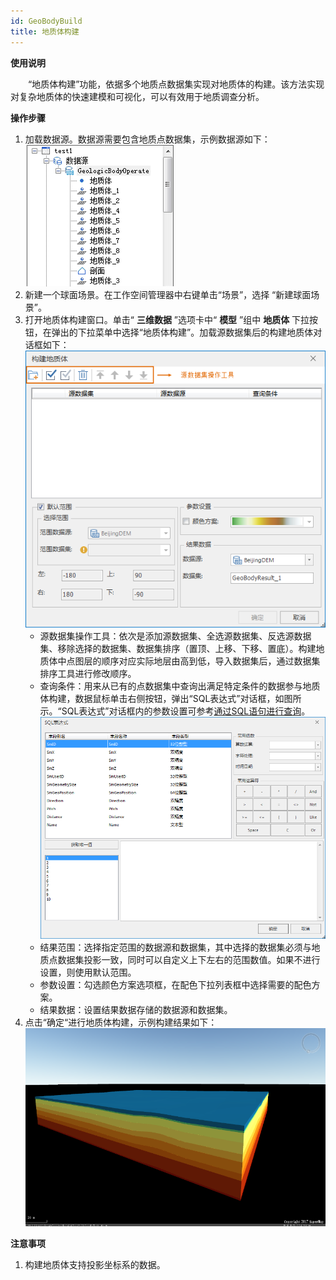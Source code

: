 ```yaml
---
id: GeoBodyBuild
title: 地质体构建
---
```

**使用说明**

　　“地质体构建”功能，依据多个地质点数据集实现对地质体的构建。该方法实现对复杂地质体的快速建模和可视化，可以有效用于地质调查分析。

**操作步骤**

  1. 加载数据源。数据源需要包含地质点数据集，示例数据源如下：  
![图：包含地质点数据集的数据源  ](img/GeoBodyBuildResource.png)    
  2. 新建一个球面场景。在工作空间管理器中右键单击“场景”，选择 “新建球面场景”。
  3. 打开地质体构建窗口。单击“ **三维数据** ”选项卡中“ **模型** ”组中 **地质体** 下拉按钮，在弹出的下拉菜单中选择“地质体构建”。加载源数据集后的构建地质体对话框如下：  
![图：“构建地质体”对话框  ](img/GeoBodyBuildDialog.png)    
       * 源数据集操作工具：依次是添加源数据集、全选源数据集、反选源数据集、移除选择的数据集、数据集排序（置顶、上移、下移、置底）。构建地质体中点图层的顺序对应实际地层由高到低，导入数据集后，通过数据集排序工具进行修改顺序。
       * 查询条件：用来从已有的点数据集中查询出满足特定条件的数据参与地质体构建，数据鼠标单击右侧按钮，弹出“SQL表达式”对话框，如图所示。“SQL表达式”对话框内的参数设置可参考[通过SQL语句进行查询](../../../Query/SQLQueryDia  )。  
![图：“SQL表达式”对话框](img/GeoBodyBuild_SQLQuery.png)   
       * 结果范围：选择指定范围的数据源和数据集，其中选择的数据集必须与地质点数据集投影一致，同时可以自定义上下左右的范围数值。如果不进行设置，则使用默认范围。
       * 参数设置：勾选颜色方案选项框，在配色下拉列表框中选择需要的配色方案。
       * 结果数据：设置结果数据存储的数据源和数据集。
  4. 点击“确定“进行地质体构建，示例构建结果如下：  
![图：地质体构建效果图 ](img/GeoBodyBuildResult.png)  

**注意事项**  
  1. 构建地质体支持投影坐标系的数据。

 


